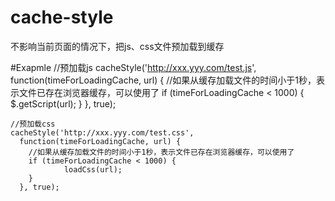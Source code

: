 # cache-style
不影响当前页面的情况下，把js、css文件预加载到缓存

#Exapmle
	//预加载js
	cacheStyle('http://xxx.yyy.com/test.js', 
	  function(timeForLoadingCache, url) {
		//如果从缓存加载文件的时间小于1秒，表示文件已存在浏览器缓存，可以使用了
	    if (timeForLoadingCache < 1000) {
	    		$.getScript(url);
	    }
	  }, true);

	//预加载css
	cacheStyle('http://xxx.yyy.com/test.css', 
	  function(timeForLoadingCache, url) {
		//如果从缓存加载文件的时间小于1秒，表示文件已存在浏览器缓存，可以使用了
	    if (timeForLoadingCache < 1000) {
	    		loadCss(url);
	    }
	  }, true);
